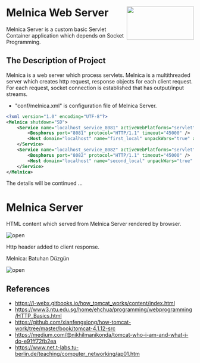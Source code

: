 # Melnica Web Server <img src="https://user-images.githubusercontent.com/2838457/121792180-53048600-cbfa-11eb-831b-1079ebf97b39.png" width="180px" height="90px" align="right" />

Melnica Server is a custom basic Servlet Container application which depends on Socket Programming.

## The Description of Project
Melnica is a web server which process servlets. Melnica is a multithreaded server which creates http request, response objects for each client request. 
For each request, socket connection is established that has output/input streams.

- "conf/melnica.xml" is configuration file of Melnica Server.

```xml
<?xml version="1.0" encoding="UTF-8"?>
<Melnica shutdown="SD">
	<Service name="localhost_service_8081" activeWebPlatforms="servlet">
		<Bosphorus port="8081" protocol="HTTP/1.1" timeout="45000" />
		<Host domain="localhost" name="first_local" unpackWars="true" appRootFolderName="webapps" />
	</Service>
	<Service name="localhost_service_8082" activeWebPlatforms="servlet">
		<Bosphorus port="8082" protocol="HTTP/1.1" timeout="45000" />
		<Host domain="localhost" name="second_local" unpackWars="true" appRootFolderName="webapps" />
	</Service>
</Melnica>
```

The details will be continued ...


# Melnica Server

HTML content which served from Melnica Server rendered by browser.

![open](https://user-images.githubusercontent.com/2838457/121792546-096a6a00-cbff-11eb-95d9-929c9487306e.png)


Http header added to client response.

Melnica: Batuhan Düzgün

![open](https://user-images.githubusercontent.com/2838457/117578463-20490880-b0f7-11eb-94ed-a15e2bd24933.png)

## References
- https://l-webx.gitbooks.io/how_tomcat_works/content/index.html
- https://www3.ntu.edu.sg/home/ehchua/programming/webprogramming/HTTP_Basics.html
- https://github.com/xianfengxiong/how-tomcat-work/tree/master/book/tomcat-4.1.12-src
- https://medium.com/@nikhilmanikonda/tomcat-who-i-am-and-what-i-do-e91ff72fb2ea
- https://www.net.t-labs.tu-berlin.de/teaching/computer_networking/ap01.htm
